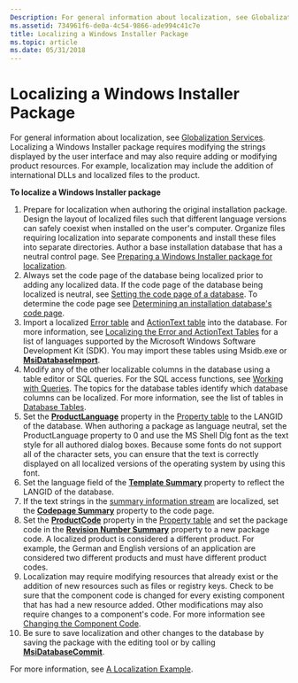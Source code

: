 ```yaml
---
Description: For general information about localization, see Globalization Services.
ms.assetid: 734961f6-de0a-4c54-9866-ade994c41c7e
title: Localizing a Windows Installer Package
ms.topic: article
ms.date: 05/31/2018
---
```


# Localizing a Windows Installer Package

For general information about localization, see [Globalization Services](https://msdn.microsoft.com/library/Dd318140(v=VS.85).aspx). Localizing a Windows Installer package requires modifying the strings displayed by the user interface and may also require adding or modifying product resources. For example, localization may include the addition of international DLLs and localized files to the product.

**To localize a Windows Installer package**

1.  Prepare for localization when authoring the original installation package. Design the layout of localized files such that different language versions can safely coexist when installed on the user's computer. Organize files requiring localization into separate components and install these files into separate directories. Author a base installation database that has a neutral control page. See [Preparing a Windows Installer package for localization](preparing-a-windows-installer-package-for-localization.md).
2.  Always set the code page of the database being localized prior to adding any localized data. If the code page of the database being localized is neutral, see [Setting the code page of a database](setting-the-code-page-of-a-database.md). To determine the code page see [Determining an installation database's code page](determining-an-installation-database-s-code-page.md).
3.  Import a localized [Error table](error-table.md) and [ActionText table](actiontext-table.md) into the database. For more information, see [Localizing the Error and ActionText Tables](localizing-the-error-and-actiontext-tables.md) for a list of languages supported by the Microsoft Windows Software Development Kit (SDK). You may import these tables using Msidb.exe or [**MsiDatabaseImport**](/windows/desktop/api/Msiquery/nf-msiquery-msidatabaseimporta).
4.  Modify any of the other localizable columns in the database using a table editor or SQL queries. For the SQL access functions, see [Working with Queries](working-with-queries.md). The topics for the database tables identify which database columns can be localized. For more information, see the list of tables in [Database Tables](database-tables.md).
5.  Set the [**ProductLanguage**](productlanguage.md) property in the [Property table](property-table.md) to the LANGID of the database. When authoring a package as language neutral, set the ProductLanguage property to 0 and use the MS Shell Dlg font as the text style for all authored dialog boxes. Because some fonts do not support all of the character sets, you can ensure that the text is correctly displayed on all localized versions of the operating system by using this font.
6.  Set the language field of the [**Template Summary**](template-summary.md) property to reflect the LANGID of the database.
7.  If the text strings in the [summary information stream](summary-information-stream.md) are localized, set the [**Codepage Summary**](codepage-summary.md) property to the code page.
8.  Set the [**ProductCode**](productcode.md) property in the [Property table](property-table.md) and set the package code in the [**Revision Number Summary**](revision-number-summary.md) property to a new package code. A localized product is considered a different product. For example, the German and English versions of an application are considered two different products and must have different product codes.
9.  Localization may require modifying resources that already exist or the addition of new resources such as files or registry keys. Check to be sure that the component code is changed for every existing component that has had a new resource added. Other modifications may also require changes to a component's code. For more information see [Changing the Component Code](changing-the-component-code.md).
10. Be sure to save localization and other changes to the database by saving the package with the editing tool or by calling [**MsiDatabaseCommit**](/windows/desktop/api/Msiquery/nf-msiquery-msidatabasecommit).

For more information, see [A Localization Example](a-localization-example.md).

 

 



